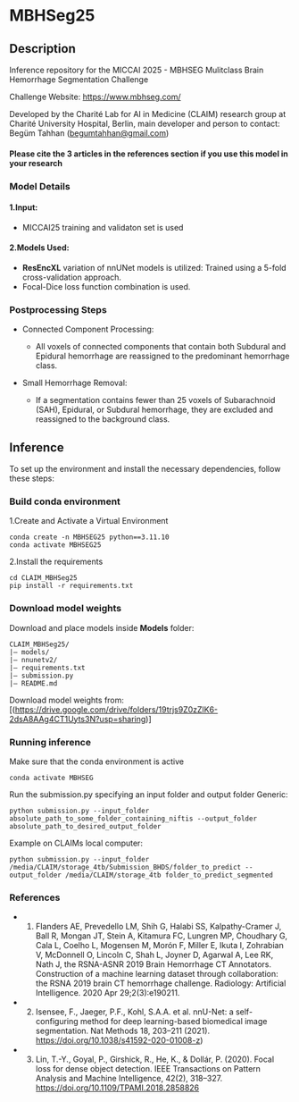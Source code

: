 
# MBHSeg25

## Description

Inference repository for the MICCAI 2025 - MBHSEG Mulitclass Brain Hemorrhage Segmentation Challenge

Challenge Website: https://www.mbhseg.com/

Developed by the Charité Lab for AI in Medicine (CLAIM) research group at Charité University Hospital, Berlin, main developer and person to contact: Begüm Tahhan (begumtahhan@gmail.com) 

#### Please cite the 3 articles in the references section if you use this model in your research

### Model Details

#### 1.Input:
   - MICCAI25 training and validaton set is used

#### 2.Models Used:
   - **ResEncXL** variation of nnUNet models is utilized: Trained using a 5-fold cross-validation approach.
   - Focal-Dice loss function combination is used.

### Postprocessing Steps

- Connected Component Processing:
  
  - All voxels of connected components that contain both Subdural and Epidural hemorrhage are reassigned to the predominant hemorrhage class.

- Small Hemorrhage Removal:

  - If a segmentation contains fewer than 25 voxels of Subarachnoid (SAH), Epidural, or Subdural hemorrhage, they are excluded and reassigned to the background class.


## Inference

To set up the environment and install the necessary dependencies, follow these steps:

### Build conda environment

1.Create and Activate a Virtual Environment

    conda create -n MBHSEG25 python==3.11.10  
    conda activate MBHSEG25
    
2.Install the requirements
    
    cd CLAIM_MBHSeg25
    pip install -r requirements.txt

### Download model weights

Download and place models inside **Models** folder:

   ```
   CLAIM_MBHSeg25/
   |– models/
   |– nnunetv2/
   |– requirements.txt
   |– submission.py
   |– README.md
   ```
    

Download model weights from: [(https://drive.google.com/drive/folders/19trjs9Z0zZlK6-2dsA8AAg4CT1Uyts3N?usp=sharing)]


### Running inference

 Make sure that the conda environment is active
    
    conda activate MBHSEG  


Run the submission.py specifying an input folder and output folder
Generic:

    python submission.py --input_folder absolute_path_to_some_folder_containing_niftis --output_folder absolute_path_to_desired_output_folder

Example on CLAIMs local computer:

    python submission.py --input_folder /media/CLAIM/storage_4tb/Submission_BHDS/folder_to_predict --output_folder /media/CLAIM/storage_4tb folder_to_predict_segmented

### References
- 1. Flanders AE, Prevedello LM, Shih G, Halabi SS, Kalpathy-Cramer J, Ball R, Mongan JT, Stein A, Kitamura FC, Lungren MP, Choudhary G, Cala L, Coelho L, Mogensen M, Morón F, Miller E, Ikuta I, Zohrabian V, McDonnell O, Lincoln C, Shah L, Joyner D, Agarwal A, Lee RK, Nath J, the RSNA-ASNR 2019 Brain Hemorrhage CT Annotators. Construction of a machine learning dataset through collaboration: the RSNA 2019 brain CT hemorrhage challenge. Radiology: Artificial Intelligence. 2020 Apr 29;2(3):e190211.
- 2. Isensee, F., Jaeger, P.F., Kohl, S.A.A. et al. nnU-Net: a self-configuring method for deep  learning-based biomedical image segmentation. Nat Methods 18, 203–211 (2021).  https://doi.org/10.1038/s41592-020-01008-z) 
- 3. Lin, T.-Y., Goyal, P., Girshick, R., He, K., & Dollár, P. (2020). Focal loss for dense object detection. IEEE Transactions on Pattern Analysis and Machine Intelligence, 42(2), 318–327. https://doi.org/10.1109/TPAMI.2018.2858826
